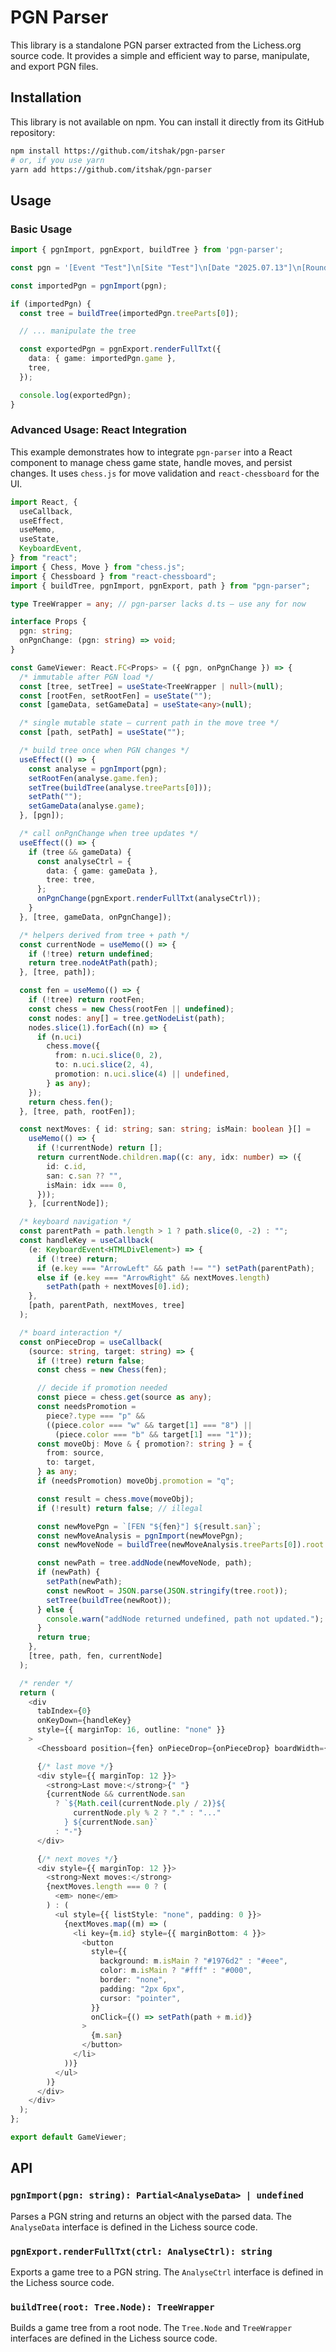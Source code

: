 # PGN Parser

This library is a standalone PGN parser extracted from the Lichess.org source code. It provides a simple and efficient way to parse, manipulate, and export PGN files.

## Installation

This library is not available on npm. You can install it directly from its GitHub repository:

```bash
npm install https://github.com/itshak/pgn-parser
# or, if you use yarn
yarn add https://github.com/itshak/pgn-parser
```

## Usage

### Basic Usage

```typescript
import { pgnImport, pgnExport, buildTree } from 'pgn-parser';

const pgn = '[Event "Test"]\n[Site "Test"]\n[Date "2025.07.13"]\n[Round "-"]\n[White "Test"]\n[Black "Test"]\n[Result "*"]\n\n1. e4 e5 *';

const importedPgn = pgnImport(pgn);

if (importedPgn) {
  const tree = buildTree(importedPgn.treeParts[0]);

  // ... manipulate the tree

  const exportedPgn = pgnExport.renderFullTxt({
    data: { game: importedPgn.game },
    tree,
  });

  console.log(exportedPgn);
}
```

### Advanced Usage: React Integration

This example demonstrates how to integrate `pgn-parser` into a React component to manage chess game state, handle moves, and persist changes. It uses `chess.js` for move validation and `react-chessboard` for the UI.

```typescript
import React, {
  useCallback,
  useEffect,
  useMemo,
  useState,
  KeyboardEvent,
} from "react";
import { Chess, Move } from "chess.js";
import { Chessboard } from "react-chessboard";
import { buildTree, pgnImport, pgnExport, path } from "pgn-parser";

type TreeWrapper = any; // pgn-parser lacks d.ts – use any for now

interface Props {
  pgn: string;
  onPgnChange: (pgn: string) => void;
}

const GameViewer: React.FC<Props> = ({ pgn, onPgnChange }) => {
  /* immutable after PGN load */
  const [tree, setTree] = useState<TreeWrapper | null>(null);
  const [rootFen, setRootFen] = useState("");
  const [gameData, setGameData] = useState<any>(null);

  /* single mutable state – current path in the move tree */
  const [path, setPath] = useState("");

  /* build tree once when PGN changes */
  useEffect(() => {
    const analyse = pgnImport(pgn);
    setRootFen(analyse.game.fen);
    setTree(buildTree(analyse.treeParts[0]));
    setPath("");
    setGameData(analyse.game);
  }, [pgn]);

  /* call onPgnChange when tree updates */
  useEffect(() => {
    if (tree && gameData) {
      const analyseCtrl = {
        data: { game: gameData },
        tree: tree,
      };
      onPgnChange(pgnExport.renderFullTxt(analyseCtrl));
    }
  }, [tree, gameData, onPgnChange]);

  /* helpers derived from tree + path */
  const currentNode = useMemo(() => {
    if (!tree) return undefined;
    return tree.nodeAtPath(path);
  }, [tree, path]);

  const fen = useMemo(() => {
    if (!tree) return rootFen;
    const chess = new Chess(rootFen || undefined);
    const nodes: any[] = tree.getNodeList(path);
    nodes.slice(1).forEach((n) => {
      if (n.uci)
        chess.move({
          from: n.uci.slice(0, 2),
          to: n.uci.slice(2, 4),
          promotion: n.uci.slice(4) || undefined,
        } as any);
    });
    return chess.fen();
  }, [tree, path, rootFen]);

  const nextMoves: { id: string; san: string; isMain: boolean }[] =
    useMemo(() => {
      if (!currentNode) return [];
      return currentNode.children.map((c: any, idx: number) => ({
        id: c.id,
        san: c.san ?? "",
        isMain: idx === 0,
      }));
    }, [currentNode]);

  /* keyboard navigation */
  const parentPath = path.length > 1 ? path.slice(0, -2) : "";
  const handleKey = useCallback(
    (e: KeyboardEvent<HTMLDivElement>) => {
      if (!tree) return;
      if (e.key === "ArrowLeft" && path !== "") setPath(parentPath);
      else if (e.key === "ArrowRight" && nextMoves.length)
        setPath(path + nextMoves[0].id);
    },
    [path, parentPath, nextMoves, tree]
  );

  /* board interaction */
  const onPieceDrop = useCallback(
    (source: string, target: string) => {
      if (!tree) return false;
      const chess = new Chess(fen);

      // decide if promotion needed
      const piece = chess.get(source as any);
      const needsPromotion =
        piece?.type === "p" &&
        ((piece.color === "w" && target[1] === "8") ||
          (piece.color === "b" && target[1] === "1"));
      const moveObj: Move & { promotion?: string } = {
        from: source,
        to: target,
      } as any;
      if (needsPromotion) moveObj.promotion = "q";

      const result = chess.move(moveObj);
      if (!result) return false; // illegal

      const newMovePgn = `[FEN "${fen}"] ${result.san}`;
      const newMoveAnalysis = pgnImport(newMovePgn);
      const newMoveNode = buildTree(newMoveAnalysis.treeParts[0]).root.children[0];

      const newPath = tree.addNode(newMoveNode, path);
      if (newPath) {
        setPath(newPath);
        const newRoot = JSON.parse(JSON.stringify(tree.root));
        setTree(buildTree(newRoot));
      } else {
        console.warn("addNode returned undefined, path not updated.");
      }
      return true;
    },
    [tree, path, fen, currentNode]
  );

  /* render */
  return (
    <div
      tabIndex={0}
      onKeyDown={handleKey}
      style={{ marginTop: 16, outline: "none" }}
    >
      <Chessboard position={fen} onPieceDrop={onPieceDrop} boardWidth={400} />

      {/* last move */}
      <div style={{ marginTop: 12 }}>
        <strong>Last move:</strong>{" "}
        {currentNode && currentNode.san
          ? `${Math.ceil(currentNode.ply / 2)}${
              currentNode.ply % 2 ? "." : "..."
            } ${currentNode.san}`
          : "-"}
      </div>

      {/* next moves */}
      <div style={{ marginTop: 12 }}>
        <strong>Next moves:</strong>
        {nextMoves.length === 0 ? (
          <em> none</em>
        ) : (
          <ul style={{ listStyle: "none", padding: 0 }}>
            {nextMoves.map((m) => (
              <li key={m.id} style={{ marginBottom: 4 }}>
                <button
                  style={{
                    background: m.isMain ? "#1976d2" : "#eee",
                    color: m.isMain ? "#fff" : "#000",
                    border: "none",
                    padding: "2px 6px",
                    cursor: "pointer",
                  }}
                  onClick={() => setPath(path + m.id)}
                >
                  {m.san}
                </button>
              </li>
            ))}
          </ul>
        )}
      </div>
    </div>
  );
};

export default GameViewer;
```





## API

### `pgnImport(pgn: string): Partial<AnalyseData> | undefined`

Parses a PGN string and returns an object with the parsed data. The `AnalyseData` interface is defined in the Lichess source code.

### `pgnExport.renderFullTxt(ctrl: AnalyseCtrl): string`

Exports a game tree to a PGN string. The `AnalyseCtrl` interface is defined in the Lichess source code.

### `buildTree(root: Tree.Node): TreeWrapper`

Builds a game tree from a root node. The `Tree.Node` and `TreeWrapper` interfaces are defined in the Lichess source code.

```